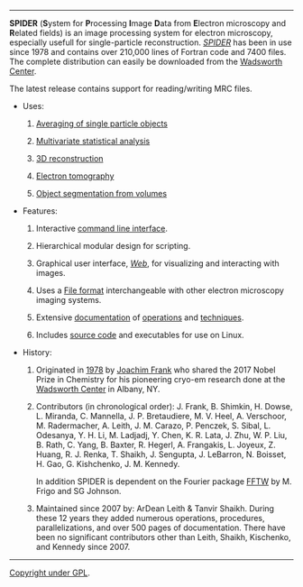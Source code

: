 
-------------------------------------------------------

**SPIDER**  (**S**ystem for **P**rocessing **I**mage **D**ata from **E**lectron microscopy and **R**elated fields) 
is an image processing system for electron microscopy, especially usefull for single-particle reconstruction. 
[*SPIDER*](http://spider.wadsworth.org/spider_doc/spider/docs/spider.html) has been in use since 1978 and contains 
over 210,000 lines of Fortran code and 7400 files. 
The complete distribution can easily be downloaded from the 
[Wadsworth Center](http://spider.wadsworth.org/spider_doc/spider/docs/spi-register.html). 

The latest release contains support for reading/writing MRC files.

* Uses:
               
   1.  [Averaging of single particle objects](http://spider.wadsworth.org/spider_doc/spider/docs/philosophy.html) 
  
   2.  [Multivariate statistical analysis](http://spider.wadsworth.org/spider_doc/spider/docs/techs/MSA/index.html)
  
   3.  [3D reconstruction](http://spider.wadsworth.org/spider_doc/spider/docs/strategies.html)

   4.  [Electron tomography](http://spider.wadsworth.org/spider_doc/spider/docs/techs/lgstr/tomo/tomo.html)
                     
   5.  [Object segmentation from volumes](http://spider.wadsworth.org/spider_doc/spider/docs/techs/segment/segment.html)

        
* Features:
               
   1.   Interactive [command line interface](http://spider.wadsworth.org/spider_doc/spider/docs/user_doc.html).  

   2.   Hierarchical modular design for scripting.  

   3.   Graphical user interface, [*Web*](http://spider.wadsworth.org/spider_doc/web/docs/web.html), for 
        visualizing and interacting with images.  

   4.   Uses a [File format](http://spider.wadsworth.org/spider_doc/spider_doc/spider/docs/image_doc.html) 
        interchangeable with other electron microscopy imaging systems.  

   5.   Extensive [documentation](http://spider.wadsworth.org/spider_doc/spider/docs/documents.html) of 
                     [operations](http://spider.wadsworth.org/spider_doc/spider/docs/operations_doc.html) and
                     [techniques](http://spider.wadsworth.org/spider_doc/spider/docs/techniques.html).  
                  
   6.   Includes [source code](http://spider.wadsworth.org/spider_doc/spider/src) and executables for use on Linux. 
 
* History:

   1.   Originated in [1978](http://spider.wadsworth.org/spider_doc/spider/docs/spider78.html) by 
           [Joachim Frank](http://franklab.cpmc.columbia.edu/franklab) who
           shared the 2017 Nobel Prize in Chemistry for his pioneering cryo-em research done at the 
           [Wadsworth Center](http://www.wadsworth.org) in Albany, NY.
       
   2.  Contributors (in chronological order): 
          J. Frank,    B. Shimkin,   H. Dowse,       L. Miranda,  C. Mannella,   J. P. Bretaudiere, 
          M. V. Heel,  A. Verschoor, M. Radermacher, A. Leith,     J. M. Carazo, P. Penczek,    S. Sibal, 
          L. Odesanya, Y. H. Li,     M. Ladjadj,     Y. Chen,      K. R. Lata,   J. Zhu,        W. P. Liu,   B. Rath, 
          C. Yang,     B. Baxter,    R. Hegerl,      A. Frangakis, L. Joyeux,    Z. Huang,      R. J. Renka, 
          T. Shaikh,   J. Sengupta,  J. LeBarron,    N. Boisset,   H. Gao,       G. Kishchenko, J. M. Kennedy.
                
          In addition SPIDER is dependent on the Fourier package [FFTW](http://www.fftw.org) by M. Frigo and SG Johnson.  
               
   3.   Maintained since 2007 by: ArDean Leith & Tanvir Shaikh. During these 12 years they added numerous 
        operations, procedures, parallelizations, and over 500 pages of documentation.  There have been no 
        significant contributors other than Leith, Shaikh, Kischenko, and Kennedy since 2007.

-----------------------------------------------------

[Copyright under GPL](http://spider.wadsworth.org/spider_doc/spider/docs/copyright.html).   

